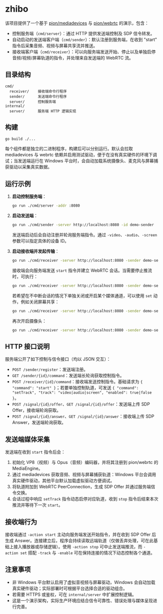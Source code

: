 # zhibo

该项目提供了一个基于 [pion/mediadevices](https://github.com/pion/mediadevices) 与 [pion/webrtc](https://github.com/pion/webrtc) 的演示，包含：

* 控制服务端（`cmd/server`）：通过 HTTP 提供发送端控制及 SDP 信令转发。
* 自动启动的发送端客户端（`cmd/sender`）：默认注册到服务端，在收到 "start" 指令后采集音频、视频与屏幕共享流并推送。
* 接收端客户端（`cmd/receiver`）：可以向服务端发送开始、停止以及单独启停音频/视频/屏幕轨道的指令，并处理来自发送端的 WebRTC 流。

## 目录结构

```
cmd/
  receiver/    接收端命令行程序
  sender/      发送端命令行程序
  server/      控制服务端
internal/
  server/      服务端 HTTP 逻辑实现
```

## 构建

```bash
go build ./...
```

每个组件都是独立的二进制程序，构建后可以分别运行。默认会拉取 mediadevices 与 webrtc 依赖并启用测试驱动，便于在没有真实硬件的环境下调试；当发送端运行在 Windows 平台时，会自动加载系统摄像头、麦克风与屏幕捕获驱动以采集真实数据。

## 运行示例

1. **启动控制服务端**：

   ```bash
   go run ./cmd/server -addr :8080
   ```

2. **启动发送端**：

   ```bash
   go run ./cmd/sender -server http://localhost:8080 -id demo-sender
   ```

   发送端启动后会自动注册并轮询服务端指令。通过 `-video`、`-audio`、`-screen` 参数可以指定具体的设备 ID。

3. **启动接收端并发起传输**：

   ```bash
   go run ./cmd/receiver -server http://localhost:8080 -sender demo-sender -action start
   ```

   接收端会向服务端发送 `start` 指令并建立 WebRTC 会话。当需要停止推流时，可执行：

   ```bash
   go run ./cmd/receiver -server http://localhost:8080 -sender demo-sender -action stop
   ```

   若希望在不中断会话的情况下单独关闭或开启某个媒体通道，可以使用 `set` 动作，例如关闭屏幕共享：

   ```bash
   go run ./cmd/receiver -server http://localhost:8080 -sender demo-sender -action set -track screen -enable false
   ```

   再次开启摄像头：

   ```bash
   go run ./cmd/receiver -server http://localhost:8080 -sender demo-sender -action set -track video -enable true
   ```

## HTTP 接口说明

服务端公开了如下控制与信令接口（均以 JSON 交互）：

* `POST /sender/register`：发送端注册。
* `GET /sender/{id}/command`：发送端长轮询获取控制指令。
* `POST /receiver/{id}/command`：接收端发送控制指令。基础请求为 `{ "command": "start" }`；若要单独控制轨道，可发送 `{ "command": "setTrack", "track": "video|audio|screen", "enabled": true|false }`。
* `POST /signal/{id}/offer`、`GET /signal/{id}/offer`：发送端上传 SDP Offer，接收端轮询获取。
* `POST /signal/{id}/answer`、`GET /signal/{id}/answer`：接收端上传 SDP Answer，发送端轮询获取。

## 发送端媒体采集

发送端在收到 `start` 指令后会：

1. 初始化 VP8（视频）与 Opus（音频）编码器，并将其注册到 pion/webrtc 的 MediaEngine。
2. 通过 mediadevices 获取音频、视频与屏幕捕获轨道：Windows 平台会调用真实硬件驱动，其他平台默认加载虚拟驱动方便调试。
3. 将轨道附加到 WebRTC PeerConnection，生成 SDP Offer 并通过服务端信令交换。
4. 会话过程中响应 `setTrack` 指令动态启停对应轨道，收到 `stop` 指令后结束本次推流并等待下一次 `start`。

## 接收端行为

接收端通过 `-action start` 主动向服务端发送开始指令，并在收到 SDP Offer 后生成 Answer。连接建立后，程序会持续读取远端轨道（仅做丢弃处理，可在此基础上接入播放器或存储逻辑）。使用 `-action stop` 可中止发送端推流，而 `-action set` 搭配 `-track` 与 `-enable` 可在保持连接的情况下动态控制各个通道。

## 注意事项

* 非 Windows 平台默认启用了虚拟音视频与屏幕驱动，Windows 会自动加载真实硬件驱动；实际部署时可根据平台选择合适的驱动组合。
* 若需要 HTTPS 或鉴权，可在 `internal/server` 中扩展控制逻辑。
* 这是一个演示架构，实际生产环境应结合信令可靠性、错误处理与媒体呈现进行完善。
